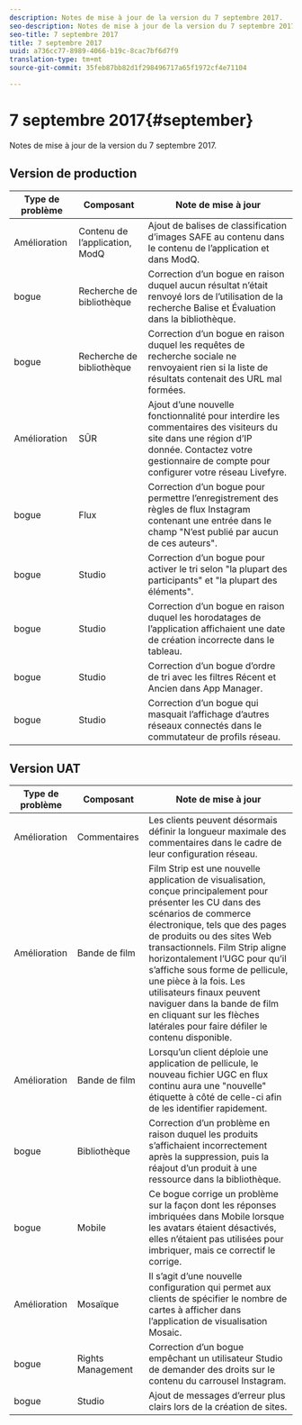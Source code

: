 ```yaml
---
description: Notes de mise à jour de la version du 7 septembre 2017.
seo-description: Notes de mise à jour de la version du 7 septembre 2017.
seo-title: 7 septembre 2017
title: 7 septembre 2017
uuid: a736cc77-8989-4066-b19c-8cac7bf6d7f9
translation-type: tm+mt
source-git-commit: 35feb87bb82d1f298496717a65f1972cf4e71104

---
```



# 7 septembre 2017{#september}

Notes de mise à jour de la version du 7 septembre 2017.

## Version de production

| **Type de problème** | **Composant** | **Note de mise à jour** |
|---|---|---|
| Amélioration | Contenu de l’application, ModQ | Ajout de balises de classification d’images SAFE au contenu dans le contenu de l’application et dans ModQ. |
| bogue | Recherche de bibliothèque | Correction d’un bogue en raison duquel aucun résultat n’était renvoyé lors de l’utilisation de la recherche Balise et Évaluation dans la bibliothèque. |
| bogue | Recherche de bibliothèque | Correction d’un bogue en raison duquel les requêtes de recherche sociale ne renvoyaient rien si la liste de résultats contenait des URL mal formées. |
| Amélioration | SÛR | Ajout d’une nouvelle fonctionnalité pour interdire les commentaires des visiteurs du site dans une région d’IP donnée. Contactez votre gestionnaire de compte pour configurer votre réseau Livefyre. |
| bogue | Flux | Correction d’un bogue pour permettre l’enregistrement des règles de flux Instagram contenant une entrée dans le champ "N’est publié par aucun de ces auteurs". |
| bogue | Studio | Correction d’un bogue pour activer le tri selon "la plupart des participants" et "la plupart des éléments". |
| bogue | Studio | Correction d’un bogue en raison duquel les horodatages de l’application affichaient une date de création incorrecte dans le tableau. |
| bogue | Studio | Correction d’un bogue d’ordre de tri avec les filtres Récent et Ancien dans App Manager. |
| bogue | Studio | Correction d’un bogue qui masquait l’affichage d’autres réseaux connectés dans le commutateur de profils réseau. |

## Version UAT

| **Type de problème** | **Composant** | **Note de mise à jour** |
|---|---|---|
| Amélioration | Commentaires | Les clients peuvent désormais définir la longueur maximale des commentaires dans le cadre de leur configuration réseau. |
| Amélioration | Bande de film | Film Strip est une nouvelle application de visualisation, conçue principalement pour présenter les CU dans des scénarios de commerce électronique, tels que des pages de produits ou des sites Web transactionnels. Film Strip aligne horizontalement l’UGC pour qu’il s’affiche sous forme de pellicule, une pièce à la fois. Les utilisateurs finaux peuvent naviguer dans la bande de film en cliquant sur les flèches latérales pour faire défiler le contenu disponible. |
| Amélioration | Bande de film | Lorsqu’un client déploie une application de pellicule, le nouveau fichier UGC en flux continu aura une "nouvelle" étiquette à côté de celle-ci afin de les identifier rapidement. |
| bogue | Bibliothèque | Correction d’un problème en raison duquel les produits s’affichaient incorrectement après la suppression, puis la réajout d’un produit à une ressource dans la bibliothèque. |
| bogue | Mobile | Ce bogue corrige un problème sur la façon dont les réponses imbriquées dans Mobile lorsque les avatars étaient désactivés, elles n’étaient pas utilisées pour imbriquer, mais ce correctif le corrige. |
| Amélioration | Mosaïque | Il s’agit d’une nouvelle configuration qui permet aux clients de spécifier le nombre de cartes à afficher dans l’application de visualisation Mosaic. |
| bogue | Rights Management | Correction d’un bogue empêchant un utilisateur Studio de demander des droits sur le contenu du carrousel Instagram. |
| bogue | Studio | Ajout de messages d’erreur plus clairs lors de la création de sites. |

